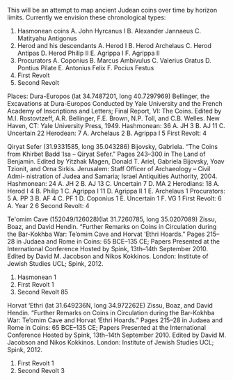 This will be an attempt to map ancient Judean coins over time by horizon
limits.
Currently we envision these chronological types:
1. Hasmonean coins
    A. John Hyrcanus I
    B. Alexander Jannaeus
    C. Matityahu Antigonus
2. Herod and his descendants
    A. Herod I
    B. Herod Archelaus
    C. Herod Antipas
    D. Herod Philip II
    E. Agrippa I
    F. Agrippa II
3. Procurators
    A. Coponius
    B. Marcus Ambivulus
    C. Valerius Gratus
    D. Pontius Pilate
    E. Antonius Felix
    F. Pocius Festus
3. First Revolt
4. Second Revolt

Places:
Dura-Europos (lat 34.7487201, long 40.7297969)
Bellinger, the Excavations at Dura-Europos Conducted by Yale University and the French Academy of Inscriptions and Letters; Final Report, VI: The Coins. Edited by M.I. Rostovtzeff, A.R. Bellinger, F.E. Brown, N.P. Toll, and C.B. Welles. New Haven, CT: Yale University Press, 1949.
Hashmonean: 36
    A. JH 3
    B. AJ 11
    C. Uncertain 22
Herodean: 7
    A. Archelaus 2
    B. Agrippa I 5
First Revolt: 4

Qiryat Sefer (31.9331585, long 35.043286)
Bijovsky, Gabriela. “The Coins from Khirbet Badd ʿIsa – Qiryat Sefer.” Pages 243–300 in The Land of Benjamin. Edited by Yitzhak Magen, Donald T. Ariel, Gabriela Bijovsky, Yoav Tzionit, and Orna Sirkis. Jerusalem: Staff Officer of Archaeology – Civil Admi- nistration of Judea and Samaria; Israel Antiquities Authority, 2004.
Hashmonean: 24
    A. JH 2
    B. AJ 13
    C. Uncertain 7
    D. MA 2
Herodians: 18
    A. Herod I 4
    B. Philip 1
    C. Agrippa I 11
    D. Agrippa II 1
    E. Archelaus 1
Procurators: 5
    A. PP 3
    B. AF 4
    C. PF 1
    D. Coponius 1
    E. Uncertain 1
    F. VG 1
First Revolt: 6
    A. Year 2 6
Second Revolt: 4

Te'omim Cave (152049/126028)(lat 31.7260785, long 35.0207089)
Zissu, Boaz, and David Hendin. “Further Remarks on Coins in Circulation during the Bar-Kokhba War: Te’omim Cave and Horvat ‘Ethri Hoards.” Pages 215–28 in Judaea and Rome in Coins: 65 BCE–135 CE; Papers Presented at the International Conference Hosted by Spink, 13th–14th September 2010. Edited by David M. Jacobson and Nikos Kokkinos. London: Institute of Jewish Studies UCL; Spink, 2012.
1. Hasmonean 1
2. First Revolt 1
3. Second Revolt 85

Horvat ‘Ethri (lat 31.649236N, long 34.972262E)
Zissu, Boaz, and David Hendin. “Further Remarks on Coins in Circulation during the Bar-Kokhba War: Te’omim Cave and Horvat ‘Ethri Hoards.” Pages 215–28 in Judaea and Rome in Coins: 65 BCE–135 CE; Papers Presented at the International Conference Hosted by Spink, 13th–14th September 2010. Edited by David M. Jacobson and Nikos Kokkinos. London: Institute of Jewish Studies UCL; Spink, 2012.
1. First Revolt 1
2. Second Revolt 3

